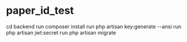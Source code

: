 # paper_id_test

cd backend
run composer install
run php artisan key:generate --ansi
run php artisan jwt:secret
run php artisan migrate